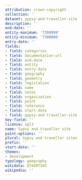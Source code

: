 ```yaml
---
attribution: crown-copyright
collection: ''
dataset: gypsy-and-traveller-site
description: ''
end-date: ''
entity-maximum: '7399999'
entity-minimum: '7300000'
entry-date: ''
fields:
- field: categories
- field: documentation-url
- field: end-date
- field: entity
- field: entry-date
- field: geography
- field: geometry
- field: legislation
- field: name
- field: notes
- field: organisation
- field: point
- field: reference
- field: start-date
- field: gypsy-and-traveller-site
key-field: ''
licence: ogl3
name: Gypsy and traveller site
paint-options: ''
plural: Gypsy and traveller sites
prefix: ''
start-date: ''
themes:
- development
typology: geography
wikidata: Q74497345
wikipedia: ''
---
```


